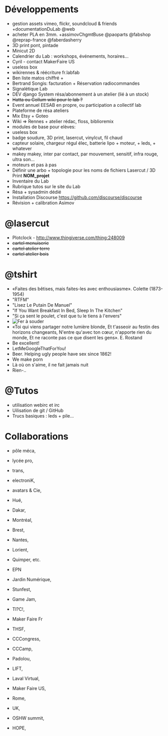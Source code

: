 # Développements
- gestion assets vimeo, flickr, soundcloud & friends +documentationDuLab @web
- acheter PLA en 3mm. +assimovChgmtBuse @paoparts @fabshop @reprap-france @faberdasherry 
- 3D print pont, pintade
- Minicut 2D
- Calendrier du Lab : workshops, événements, horaires...
- Cyril - contact MakerFaire US
- useless box
- wikirennes & réécriture fr.labfab
- Ben liste matos chiffré + 
- Bertrand Songis: facturation + Réservation radiocommandes
- Signalétique Lab
- DEV django System résa/abonnement à un atelier (lié à un stock)
- ~~Hatta ou Gollum wiki pour le lab ?~~
- Event annuel EESAB en propre, ou participation a collectif lab
- Plateforme de résa ateliers
- Mix Etsy + Goteo
- Wiki => Rennes + atelier rédac, floss, biblioremix
- modules de base pour elèves:
- useless box
- badge soudure, 3D print, lasercut, vinylcut, fil chaud
- capteur solaire, chargeur régul élec, batterie lipo + moteur, + leds, + whatever
- makey makey, inter par contact, par mouvement, sensitif, infra rouge, ultra son...
- moteurs et pas à pas
- Définir une arbo + topologie pour les noms de fichiers Lasercut / 3D Print **NOM_projet**
- Inventaire du Lab
- Rubrique tutos sur le site du Lab
- Résa + sysadmin dédié
- Installation Discourse https://github.com/discourse/discourse
- Révision + calibration Asimov

# @lasercut
- Plotclock - http://www.thingiverse.com/thing:248009
- ~~cartel menuiserie~~
- ~~cartel atelier terre~~
- ~~cartel atelier bois~~

# @tshirt
- «Faites des bêtises, mais faites-les avec enthousiasme». Colette (1873-1954)
- "RTFM"
- "Lisez Le Putain De Manuel"
- "If You Want Breakfast In Bed, Sleep In The Kitchen"
- "Si ça sent le poulet, c'est que tu le tiens à l'envers"
- ![Fer à souder](http://farm7.staticflickr.com/6156/6166670063_d4e1d003a1_b.jpg)
- «Toi qui viens partager notre lumière blonde, Et t'asseoir au festin des horizons changeants, N'entre qu'avec ton cœur, n'apporte rien du monde, Et ne raconte pas ce que disent les gens». E. Rostand
- Be excellent!
- LetMeGoogleThatForYou!
- Beer. Helping ugly people have sex since 1862!
- We make porn
- Là où on s'aime, il ne fait jamais nuit
- Rien-..


# @Tutos

- utilisation webirc et irc
- Uilisation de git / GitHub
- Trucs basiques : leds + pile...


# Collaborations
- pôle méca,
- lycée pro,
- trans,
- electroniK,
- avatars & Cie,
- Hué,
- Dakar,
- Montréal,
- Brest,
- Nantes,
- Lorient,
- Quimper, etc.

- EPN
- Jardin Numérique, 
- Stunfest, 
- Game Jam, 
- TI?C!, 
- Maker Faire Fr
- THSF,
- CCCongress,
- CCCamp,
- Padolou,
- LIFT,
- Laval Virtual,
- Maker Faire US,
- Rome,
- UK,
- OSHW summit,
- HOPE, 

